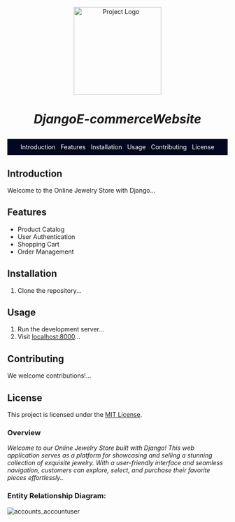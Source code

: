 <p align="center" style="display: flex; flex-direction: column; align-items: center; justify-content: center; height: 200px;">
  <img src="https://res.cloudinary.com/deztgvefu/image/upload/v1706426486/template_images/cute-little-pink-cat-watercolor-png_2_kxmwtq.webp" alt="Project Logo" width="200">
</p>

# <p align="center">*DjangoE-commerceWebsite*</p>

<p align="center" style="background-color: #040720; padding: 10px;">
  <a href="#introduction" style="text-decoration: none; color: #fff;">Introduction</a> ·
  <a href="#features" style="text-decoration: none; color: #fff;">Features</a> ·
  <a href="#installation" style="text-decoration: none; color: #fff;">Installation</a> ·
  <a href="#usage" style="text-decoration: none; color: #fff;">Usage</a> ·
  <a href="#contributing" style="text-decoration: none; color: #fff;">Contributing</a> ·
  <a href="#license" style="text-decoration: none; color: #fff;">License</a>
</p>

## Introduction

Welcome to the Online Jewelry Store with Django...

## Features

- Product Catalog
- User Authentication
- Shopping Cart
- Order Management

## Installation

1. Clone the repository...

## Usage

1. Run the development server...
2. Visit [localhost:8000](http://localhost:8000)...

## Contributing

We welcome contributions!...

## License

This project is licensed under the [MIT License](LICENSE).


### Overview 
*Welcome to our Online Jewelry Store built with Django! This web application serves as a platform for showcasing and selling a stunning collection of exquisite jewelry. With a user-friendly interface and seamless navigation, customers can explore, select, and purchase their favorite pieces effortlessly..*</p> 
### Entity Relationship Diagram:
![accounts_accountuser](https://github.com/BeatrisIlieve/DjangoE-commerceWebsite/assets/122045435/9be83e6b-b8f3-410c-bed4-495924d5409c)
